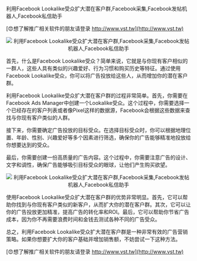 利用Facebook Lookalike受众扩大潜在客户群,Facebook采集,Facebook发帖机器人,Facebook私信助手

[😍想了解推广相关软件的朋友请登录 http://www.vst.tw](http://www.vst.tw)

 <center><img src="https://vst.tw/MP4/tuiguang/png/4.png" alt="利用Facebook Lookalike受众扩大潜在客户群,Facebook采集,Facebook发帖机器人,Facebook私信助手"></center>

首先，什么是Facebook Lookalike受众？简单来说，它就是与你现有客户相似的一群人，这些人具有类似的兴趣爱好、行为习惯和购买历史等特征。通过使用Facebook Lookalike受众，你可以将广告投放给这些人，从而增加你的潜在客户群。

利用Facebook Lookalike受众扩大潜在客户群的过程非常简单。首先，你需要在Facebook Ads Manager中创建一个Lookalike受众。这个过程中，你需要选择一个已经存在的客户列表或者像Pixel这样的数据源，Facebook会根据这些数据来查找与你现有客户类似的人群。

接下来，你需要确定广告投放的目标受众。在选择目标受众时，你可以根据地理位置、年龄、性别、兴趣爱好等多个因素进行筛选，确保你的广告能够精准地投放给你想要达到的受众。

最后，你需要创建一份高质量的广告内容。这个过程中，你需要注意广告的设计、文字和调性，确保广告能够吸引目标受众的眼球，让他们产生购买欲望。

 <center><img src="https://vst.tw/MP4/tuiguang/png/0.png" alt="利用Facebook Lookalike受众扩大潜在客户群,Facebook采集,Facebook发帖机器人,Facebook私信助手"></center>

使用Facebook Lookalike受众扩大潜在客户群的优势非常明显。首先，它可以帮助你找到与你现有客户类似的新客户，从而扩大你的潜在客户群。其次，它可以让你的广告投放更加精准，提高广告的转化率和ROI。最后，它可以帮助你节省广告成本，因为你不再需要浪费时间和金钱去测试各种不同的广告受众。

总之，利用Facebook Lookalike受众扩大潜在客户群是一种非常有效的广告营销策略。如果你想要扩大你的客户基础并增加销售额，不妨尝试一下这种方法。

[😍想了解推广相关软件的朋友请登录 http://www.vst.tw](http://www.vst.tw)



